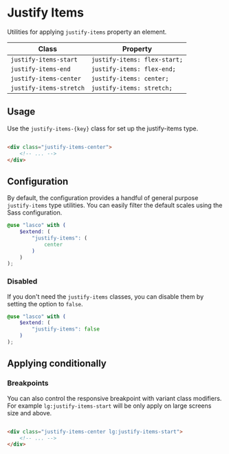 # Justify Items

Utilities for applying `justify-items` property an element.

| Class                   | Property                     |
|-------------------------|------------------------------|
| `justify-items-start`   | `justify-items: flex-start;` |
| `justify-items-end`     | `justify-items: flex-end;`   |
| `justify-items-center`  | `justify-items: center;`     |
| `justify-items-stretch` | `justify-items: stretch;`    |

## Usage

Use the `justify-items-{key}` class for set up the justify-items type.

```html

<div class="justify-items-center">
    <!-- ... -->
</div>
```

## Configuration

By default, the configuration provides a handful of general purpose `justify-items` type utilities. You can easily
filter the default scales using the Sass configuration.

```scss
@use "lasco" with (
    $extend: (
        "justify-items": (
            center
        )
    )
);
```

### Disabled

If you don't need the `justify-items` classes, you can disable them by setting the option to `false`.

```scss
@use "lasco" with (
    $extend: (
        "justify-items": false
    )
);
```

## Applying conditionally

### Breakpoints

You can also control the responsive breakpoint with variant class modifiers. For example `lg:justify-items-start` will
be only apply on large screens size and above.

```html

<div class="justify-items-center lg:justify-items-start">
    <!-- ... -->
</div>
```
